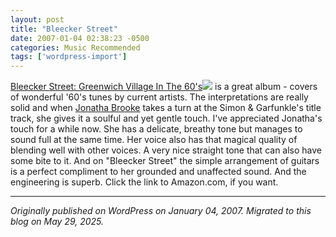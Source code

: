 ```yaml
---
layout: post
title: "Bleecker Street"
date: 2007-01-04 02:38:23 -0500
categories: Music Recommended
tags: ['wordpress-import']
---
```


[Bleecker Street: Greenwich Village In The 60's](http://www.amazon.com/gp/product/B00000IQMK?ie=UTF8&tag=rvibe07-20&linkCode=as2&camp=1789&creative=9325&creativeASIN=B00000IQMK)![](http://www.assoc-amazon.com/e/ir?t=rvibe07-20&l=as2&o=1&a=B00000IQMK) is a great album - covers of wonderful '60's tunes by current artists. The interpretations are really solid and when [Jonatha Brooke](http://www.jonathabrooke.com/ "Jonatha Brooke") takes a turn at the Simon & Garfunkle's title track, she gives it a soulful and yet gentle touch. I've appreciated Jonatha's touch for a while now. She has a delicate, breathy tone but manages to sound full at the same time. Her voice also has that magical quality of blending well with other voices. A very nice straight tone that can also have some bite to it. And on "Bleecker Street" the simple arrangement of guitars is a perfect compliment to her grounded and unaffected sound. And the engineering is superb. Click the link to Amazon.com, if you want.

---

*Originally published on WordPress on January 04, 2007. Migrated to this blog on May 29, 2025.*

